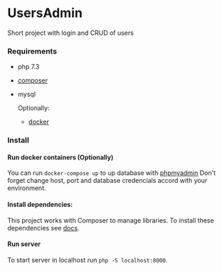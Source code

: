 # UsersAdmin

Short project with login and CRUD of users

### Requirements

- php 7.3
- [composer](https://getcomposer.org/)
- mysql

  Optionally:

  - [docker](https://docs.docker.com/)

### Install

#### Run docker containers (Optionally)

You can run `docker-compose up` to up database with [phpmyadmin](https://docs.phpmyadmin.net/en/latest/setup.html)
Don't forget change host, port and database credencials accord with your environment.

#### Install dependencies:

This project works with Composer to manage libraries.
To install these dependencies see [docs](https://getcomposer.org/doc/01-basic-usage.md#installing-dependencies).

#### Run server

To start server in localhost run `php -S localhost:8000`.
